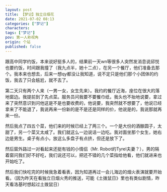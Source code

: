 ```yaml
---
layout: post
title: 【梦记】独立日烟花
date: 2021-07-02 08:13
categories: ["梦记"]
characters: 
tags: ["梦记"]
pov: 第一人称视角
origin: 个站
published: false
---
```


跟高中同学约饭，本来说好挺多人的，结果前一天wn等很多人突然发消息说邱悦也要约饭，时间跟我撞了（我九点半，她十二点），在另一个餐厅，他们准备去那个。我本来也想去，后来一想qy都没让我知道，说不定只是他们那个小团体的约饭，我去了只会尴尬，就不去了。

第二天只有两个人来（一男一女，女生先来）。我约的餐厅近海，座位在很大的落地窗边。我提前到了先点菜。服务员问我要不要餐巾纸，我头也不抬地说要，拿过来了突然意识到问他这是不是也要收费的，他说要，我突然就不想要了，他说已经拿来了不能退了，我说再来一份新的是不是还是同样的价，他说是的，我说那就再来一份。

然后我点了四五个菜，他们来的时候已经上了两三个。一个是大份的酒酿圆子，太甜了，另一个菜又太咸了。我们就这么一边说话一边吃。我对面坐那个女生，她右边是男生。桌子有点小，放这么多盘子有点挤，但还是放下了。

然后窗外路过一对看起来还挺有钱的小情侣（Mr. Robot的Tyrel夫妻？），男的隔着窗问我们好不好吃，我们说还可以，把还不错的几个菜指给他看，他们就进来也开始吃了。

然后我们快吃完的时候我急着看表，因为知道再过一会儿海边的烟火表演就要开始看。（因为昨天在看独立日烟火秀的推送，可能《土拨鼠日》里也有类似剧情，昨天看洛基时想起过土拨鼠日）

